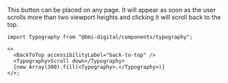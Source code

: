 This button can be placed on any page. It will appear as soon as the user scrolls more than two viewport heights and clicking it will scroll back to the top.

```tsx
import Typography from "@bmi-digital/components/typography";

<>
  <BackToTop accessibilityLabel="back-to-top" />
  <Typography>Scroll down</Typography>
  {new Array(300).fill(<Typography>.</Typography>)}
</>;
```
